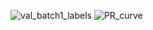 
![val_batch1_labels](https://github.com/parsa-pico/car_plate_recognition/assets/107929568/ade9cd36-2226-4f76-a6da-df2a573bf05b)
![PR_curve](https://github.com/parsa-pico/car_plate_recognition/assets/107929568/b3dd5fe4-01f3-4ef5-9bb1-36a91566a35e)
